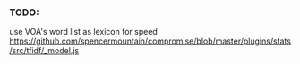 ### TODO:  
use VOA's word list as lexicon for speed  
https://github.com/spencermountain/compromise/blob/master/plugins/stats/src/tfidf/_model.js  
